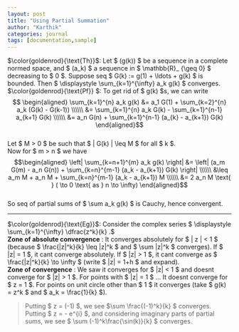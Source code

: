 ```yaml
---
layout: post
title: "Using Partial Summation"
author: "Karthik"
categories: journal
tags: [documentation,sample]
---
```


$\color{goldenrod}{\text{Th}}$: Let $ (g(k)) $ be a sequence in a complete normed space, and $ (a_k) $ a sequence in $ \mathbb{R}_ {\geq 0} $ decreasing to $ 0 $. Suppose seq $ G(k) := g(1) + \ldots + g(k) $ is bounded. Then $ \displaystyle \sum_{k=1}^{\infty} a_k g(k) $ converges.   
$\color{goldenrod}{\text{Pf}} $: To get rid of $ g(k) $s, we can write   
$$ \begin{aligned} \sum_{k=1}^{n} a_k g(k) &= a_1 G(1) + \sum_{k=2}^{n} a_k (G(k) - G(k-1)) \\\\\\ &= \sum_{k=1}^{n} a_k G(k) - \sum_{k=1}^{n-1} a_{k+1} G(k) \\\\\\ &= a_n G(n) + \sum_{k=1}^{n-1} (a_{k} - a_{k+1}) G(k) \end{aligned}$$   
Let $ M &gt; 0 $ be such that $ \| G(k) \| \leq M $ for all $ k $.   
Now for $ m &gt; n $ we have   
$$\begin{aligned} \left| \sum_{k=n+1}^{m} a_k g(k) \right| &= \left| (a_m G(m) - a_n G(n)) + \sum_{k=n}^{m-1} (a_k - a_{k+1}) G(k) \right| \\\\\\ &\leq a_m M + a_n M + \sum_{k=n}^{m-1} (a_k - a_{k+1}) M \\\\\\ &= 2 a_n M \text{ } ( \to 0 \text{ as } n \to \infty) \end{aligned}$$   
So seq of partial sums of $ \sum a_k g(k) $ is Cauchy, hence convergent. 

----

$\color{goldenrod}{\text{Eg}}$: Consider the complex series $ \displaystyle \sum_{k=1}^{\infty} \dfrac{z^k}{k} .$   
**Zone of absolute convergence** : It converges absolutely for $ \| z \| &lt; 1 $ (because $ \frac{\|z\|^k}{k} \leq \|z\|^k $ and $ \sum \|z\|^k $ converges). If $ \|z\| = 1 $, it cant converge absolutely. If $ \|z\| &gt; 1 $, it cant converge as $ \frac{\|z\|^k}{k} \to \infty $ (write $ \|z\| = 1+h $ and expand).   
**Zone of convergence** : We saw it converges for $ \|z\| &lt; 1 $ and doesnt converge for $ \|z\| &gt; 1 $. For points with $ \|z\| = 1 $ ... It doesnt converge for $ z = 1 $. For points on unit circle other than $ 1 $ it converges (take $ g(k) = z^k $ and $ a_k = \frac{1}{k} $).   
> Putting $ z = (-1) $, we see $\sum \frac{(-1)^k}{k} $ converges.   
Putting $ z = - e^{i} $, and considering imaginary parts of partial sums, we see $ \sum (-1)^k\frac{\sin(k)}{k} $ converges. 
